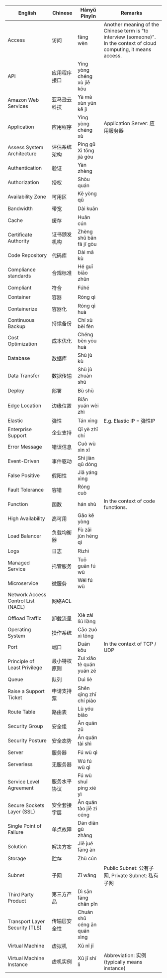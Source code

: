 | English | Chinese | Hànyǔ Pīnyīn | Remarks |
| ----------- | ----------- | ----------- | ----------- |
| Access | 访问 | fǎng wèn | Another meaning of the Chinese term is "to interview (someone)". In the context of cloud computing, it means access.
| API | 应用程序接口 | Yìng yòng chéng xù jiē kǒu |
| Amazon Web Services | 亚马逊云科技 | Yà mǎ xùn yún kē jì |
| Application | 应用程序 | Yìng yòng chéng xù | Application Server: 应用服务器 |
| Assess System Architecture | 评估系统架构 | Píng gū Xì tǒng jià gòu |
| Authentication | 验证 | Yàn zhèng |
| Authorization | 授权 | Shòu quán |
| Availability Zone | 可用区 | Kě yòng qū |
| Bandwidth | 带宽 | Dài kuān |
| Cache | 缓存  | Huǎn cún |
| Certificate Authority | 证书颁发机构 | Zhèng shū bān fā jī gòu |
| Code Repository | 代码库 | Dài mǎ kù |
| Compliance standards | 合规标准 | Hé guī biāo zhǔn |
| Compliant | 符合 | Fúhé |
| Container | 容器 | Róng qì |
| Containerize | 容器化 | Róng qì huà |
| Continuous Backup | 持续备份 | Chí xù bèi fèn |
| Cost Optimization | 成本优化 | Chéng běn yōu huà |
| Database | 数据库 | Shù jù kù |
| Data Transfer | 数据传输 | Shù jù zhuàn shū |
| Deploy | 部署 | Bù shǔ |
| Edge Location | 边缘位置 | Biān yuán wèi zhì |
| Elastic | 弹性 | Tán xìng | E.g. Elastic IP = 弹性IP |
| Enterprise Support | 企业支持 | Qǐ yè zhī chí
| Error Message | 错误信息 | Cuò wù xìn xī |
| Event-Driven | 事件驱动 | Shì jiàn qū dòng |
| False Positive | 假阳性 | Jiǎ yáng xìng |
| Fault Tolerance | 容错 | Róng cuò |
| Function | 函数 | hán shù | In the context of code functions.
| High Availability | 高可用 | Gāo kě yòng |
| Load Balancer | 负载均衡器 | Fù zǎi jūn héng qì |
| Logs | 日志 | Rìzhì |
| Managed Service | 托管服务 | Tuō guǎn fú wù |
| Microservice | 微服务 | Wéi fú wù |
| Network Access Control List (NACL) | 网络ACL |
| Offload Traffic | 卸载流量 | Xiè zài liú liàng |
| Operating System | 操作系统 | Cāo zuò xì tǒng |
| Port | 端口 | Duān kǒu | In the context of TCP / UDP |
| Principle of Least Privilege | 最小特权原则 | Zuì xiǎo tè quán yuán zé |
| Queue | 队列 | Duì liè |
| Raise a Support Ticket | 申请支持票 | Shēn qǐng zhī chí piào |
| Route Table | 路由表 | Lù yóu biǎo |
| Security Group | 安全组 | Ān quán zǔ |
| Security Posture | 安全态势 | Ān quán tài shì |
| Server | 服务器 | Fú wù qì |
| Serverless | 无服务器 | Wú fú wù qì |
| Service Level Agreement | 服务水平协议 | Fú wù shuǐ píng xié yì |
| Secure Sockets Layer (SSL) | 安全套接字层 | Ān quán tào jiē zì céng |
| Single Point of Failure | 单点故障 | Dān diǎn gù zhàng |
| Solution | 解决方案 | Jiě jué fāng àn |
| Storage | 贮存 | Zhù cún |
| Subnet | 子网 | Zǐ wǎng | Public Subnet: 公有子网, Private Subnet: 私有子网 |
| Third Party Product | 第三方产品 | Dì sān fāng chǎn pǐn |
| Transport Layer Security (TLS) | 传输层安全性 | Chuán shū céng ān quán xìng |
| Virtual Machine | 虚拟机 | Xū nǐ jī |
| Virtual Machine Instance | 虚机实例 | Xū jī shí lì | Abbreviation: 实例 (typically means instance) |
